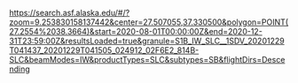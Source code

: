 https://search.asf.alaska.edu/#/?zoom=9.253830158137442&center=27.507055,37.330500&polygon=POINT(27.2554%2038.3664)&start=2020-08-01T00:00:00Z&end=2020-12-31T23:59:00Z&resultsLoaded=true&granule=S1B_IW_SLC__1SDV_20201229T041437_20201229T041505_024912_02F6E2_814B-SLC&beamModes=IW&productTypes=SLC&subtypes=SB&flightDirs=Descending

